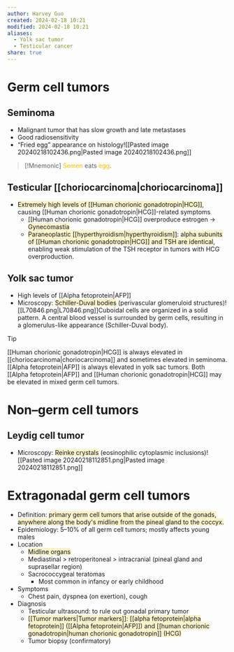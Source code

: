 ```yaml
---
author: Harvey Guo
created: 2024-02-18 10:21
modified: 2024-02-18 10:21
aliases:
  - Yolk sac tumor
  - Testicular cancer
share: true
---
```

# Germ cell tumors
## Seminoma
- Malignant tumor that has slow growth and late metastases
- Good radiosensitivity
- “Fried egg” appearance on histology![[Pasted image 20240218102436.png|Pasted image 20240218102436.png]]
>[!Mnemonic] 
><font color="#ffc000">Semen</font> eats <font color="#ffc000">egg</font>.

## Testicular [[choriocarcinoma|choriocarcinoma]]
- <span style="background:rgba(240, 200, 0, 0.2)">Extremely high levels of [[Human chorionic gonadotropin|HCG]]</span>, causing [[Human chorionic gonadotropin|HCG]]-related symptoms
	- [[Human chorionic gonadotropin|HCG]] overproduce estrogen -> <span style="background:rgba(240, 200, 0, 0.2)">Gynecomastia</span>
	- <span style="background:rgba(240, 200, 0, 0.2)">Paraneoplastic [[hyperthyroidism|hyperthyroidism]]</span>: <span style="background:rgba(240, 200, 0, 0.2)">alpha subunits of [[Human chorionic gonadotropin|HCG]] and TSH are identical</span>, enabling weak stimulation of the TSH receptor in tumors with HCG overproduction.
## Yolk sac tumor
- High levels of [[Alpha fetoprotein|AFP]]
- Microscopy: <span style="background:rgba(240, 200, 0, 0.2)">Schiller-Duval bodies</span> (perivascular glomeruloid structures)![[L70846.png|L70846.png]]Cuboidal cells are organized in a solid pattern. A central blood vessel is surrounded by germ cells, resulting in a glomerulus-like appearance (Schiller-Duval body).
>[!tip] 
>[[Human chorionic gonadotropin|HCG]] is always elevated in [[choriocarcinoma|choriocarcinoma]] and sometimes elevated in seminoma. [[Alpha fetoprotein|AFP]] is always elevated in yolk sac tumors. Both [[Alpha fetoprotein|AFP]] and [[Human chorionic gonadotropin|HCG]] may be elevated in mixed germ cell tumors.
# Non–germ cell tumors
## Leydig cell tumor
- Microscopy: <span style="background:rgba(240, 200, 0, 0.2)">Reinke crystals</span> (eosinophilic cytoplasmic inclusions)![[Pasted image 20240218112851.png|Pasted image 20240218112851.png]]
# Extragonadal germ cell tumors
- Definition: <span style="background:rgba(240, 200, 0, 0.2)">primary germ cell tumors that arise outside of the gonads, anywhere along the body's midline from the pineal gland to the coccyx.</span>
- Epidemiology: 5–10% of all germ cell tumors; mostly affects young males
- Location
	- <span style="background:rgba(240, 200, 0, 0.2)">Midline organs</span>
	- Mediastinal > retroperitoneal > intracranial (pineal gland and suprasellar region)
	- Sacrococcygeal teratomas
		- Most common in infancy or early childhood
- Symptoms
	- Chest pain, dyspnea (on exertion), cough
- Diagnosis
	- Testicular ultrasound: to rule out gonadal primary tumor 
	- <span style="background:rgba(240, 200, 0, 0.2)">[[Tumor markers|Tumor markers]]: [[alpha fetoprotein|alpha fetoprotein]] ([[Alpha fetoprotein|AFP]]) and [[human chorionic gonadotropin|human chorionic gonadotropin]] (HCG)</span>
	- Tumor biopsy (confirmatory)